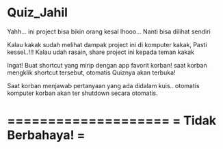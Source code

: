 # Quiz_Jahil
Yahh... ini project bisa bikin orang kesal lhooo...
Nanti bisa dilihat sendiri

Kalau kakak sudah melihat dampak project ini di komputer kakak,
Pasti kessel..!!! 
Kalau udah rasain, share project ini kepada teman kakak

Ingat! Buat shortcut yang mirip dengan app favorit korban!
saat korban mengklik shortcut tersebut, otomatis Quiznya akan terbuka!

Saat korban menjawab pertanyaan yang ada didalam kuis.. otomatis
komputer korban akan ter shutdown secara otomatis.

====================
= Tidak Berbahaya! =
====================
